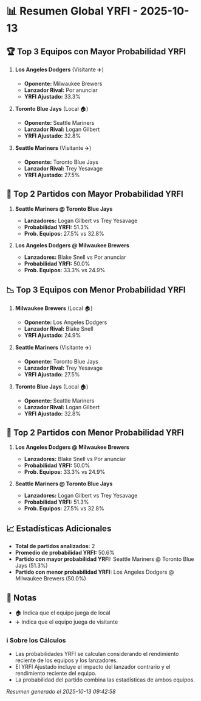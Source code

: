 # 📊 Resumen Global YRFI - 2025-10-13

## 🏆 Top 3 Equipos con Mayor Probabilidad YRFI

1. **Los Angeles Dodgers** (Visitante ✈️)
   - **Oponente:** Milwaukee Brewers
   - **Lanzador Rival:** Por anunciar
   - **YRFI Ajustado:** 33.3%

2. **Toronto Blue Jays** (Local 🏠)
   - **Oponente:** Seattle Mariners
   - **Lanzador Rival:** Logan Gilbert
   - **YRFI Ajustado:** 32.8%

3. **Seattle Mariners** (Visitante ✈️)
   - **Oponente:** Toronto Blue Jays
   - **Lanzador Rival:** Trey Yesavage
   - **YRFI Ajustado:** 27.5%

## 🎯 Top 2 Partidos con Mayor Probabilidad YRFI

1. **Seattle Mariners @ Toronto Blue Jays**
   - **Lanzadores:** Logan Gilbert vs Trey Yesavage
   - **Probabilidad YRFI:** 51.3%
   - **Prob. Equipos:** 27.5% vs 32.8%

2. **Los Angeles Dodgers @ Milwaukee Brewers**
   - **Lanzadores:** Blake Snell vs Por anunciar
   - **Probabilidad YRFI:** 50.0%
   - **Prob. Equipos:** 33.3% vs 24.9%

## 📉 Top 3 Equipos con Menor Probabilidad YRFI

1. **Milwaukee Brewers** (Local 🏠)
   - **Oponente:** Los Angeles Dodgers
   - **Lanzador Rival:** Blake Snell
   - **YRFI Ajustado:** 24.9%

2. **Seattle Mariners** (Visitante ✈️)
   - **Oponente:** Toronto Blue Jays
   - **Lanzador Rival:** Trey Yesavage
   - **YRFI Ajustado:** 27.5%

3. **Toronto Blue Jays** (Local 🏠)
   - **Oponente:** Seattle Mariners
   - **Lanzador Rival:** Logan Gilbert
   - **YRFI Ajustado:** 32.8%

## 🛑 Top 2 Partidos con Menor Probabilidad YRFI

1. **Los Angeles Dodgers @ Milwaukee Brewers**
   - **Lanzadores:** Blake Snell vs Por anunciar
   - **Probabilidad YRFI:** 50.0%
   - **Prob. Equipos:** 33.3% vs 24.9%

2. **Seattle Mariners @ Toronto Blue Jays**
   - **Lanzadores:** Logan Gilbert vs Trey Yesavage
   - **Probabilidad YRFI:** 51.3%
   - **Prob. Equipos:** 27.5% vs 32.8%

## 📈 Estadísticas Adicionales

- **Total de partidos analizados:** 2
- **Promedio de probabilidad YRFI:** 50.6%
- **Partido con mayor probabilidad YRFI:** Seattle Mariners @ Toronto Blue Jays (51.3%)
- **Partido con menor probabilidad YRFI:** Los Angeles Dodgers @ Milwaukee Brewers (50.0%)

## 📝 Notas

- 🏠 Indica que el equipo juega de local
- ✈️ Indica que el equipo juega de visitante

### ℹ️ Sobre los Cálculos
- Las probabilidades YRFI se calculan considerando el rendimiento reciente de los equipos y los lanzadores.
- El YRFI Ajustado incluye el impacto del lanzador contrario y el rendimiento reciente del equipo.
- La probabilidad del partido combina las estadísticas de ambos equipos.

*Resumen generado el 2025-10-13 09:42:58*